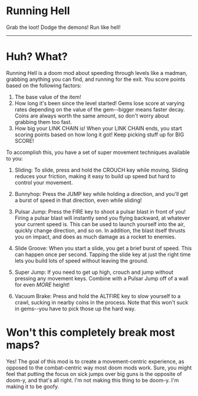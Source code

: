 # Running Hell
Grab the loot! Dodge the demons! Run like hell!

---

# Huh? What?
Running Hell is a doom mod about speeding through levels like a madman, grabbing anything you can find, and running for the exit. You score points based on the following factors:

1. The base value of the item!
2. How long it's been since the level started! Gems lose score at varying rates depending on the value of the gem--bigger means faster decay. Coins are always worth the same amount, so don't worry about grabbing them too fast.
3. How big your LINK CHAIN is! When your LINK CHAIN ends, you start scoring points based on how long it got! Keep picking stuff up for BIG SCORE! 

To accomplish this, you have a set of super movement techniques available to you:

1. Sliding:
To slide, press and hold the CROUCH key while moving. Sliding reduces your friction, making it easy to build up speed but hard to control your movement.

2. Bunnyhop:
Press the JUMP key while holding a direction, and you'll get a burst of speed in that direction, even while sliding!

3. Pulsar Jump:
Press the FIRE key to shoot a pulsar blast in front of you! Firing a pulsar blast will instantly send you flying backward, at whatever your current speed is. This can be used to launch yourself into the air, quickly change direction, and so on. In addition, the blast itself thrusts you on impact, and does as much damage as a rocket to enemies.

4. Slide Groove:
When you start a slide, you get a brief burst of speed. This can happen once per second. Tapping the slide key at just the right time lets you build lots of speed without leaving the ground.

5. Super Jump:
If you need to get up high, crouch and jump without pressing any movement keys. Combine with a Pulsar Jump off of a wall for even *MORE* height!

6. Vacuum Brake:
Press and hold the ALTFIRE key to slow yourself to a crawl, sucking in nearby coins in the process. Note that this won't suck in gems--you have to pick those up the hard way.

# Won't this completely break most maps?

Yes! The goal of this mod is to create a movement-centric experience, as opposed to the combat-centric way most doom mods work. Sure, you might feel that putting the focus on sick jumps over big guns is the opposite of doom-y, and that's all right. I'm not making this thing to be doom-y. I'm making it to be goofy.